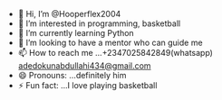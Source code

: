 - 👋 Hi, I’m @Hooperflex2004
- 👀 I’m interested in programming, basketball
- 🌱 I’m currently learning Python
- 💞️ I’m looking to have a mentor who can guide me 
- 📫 How to reach me ...+2347025842849(whatsapp) adedokunabdullahi434@gmail.com
- 😄 Pronouns: ...definitely him
- ⚡ Fun fact: ...I love playing basketball

<!---
Hooperflex2004/Hooperflex2004 is a ✨ special ✨ repository because its `README.md` (this file) appears on your GitHub profile.
You can click the Preview link to take a look at your changes.
--->
